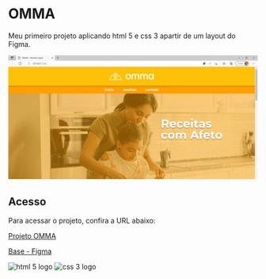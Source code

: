 # OMMA

Meu primeiro projeto aplicando html 5 e css 3 apartir de um layout do Figma.

![Alt text](/Prints/Print-1.JPG "imagem do resultado final")

## Acesso

Para acessar o projeto, confira a URL abaixo:

[Projeto OMMA](https://fulldevdaniel.github.io/OMMA/index.html)

[Base - Figma](https://fulldevdaniel.github.io/OMMA/index.html)

<div align="left">
<img src="https://cdn.jsdelivr.net/gh/devicons/devicon/icons/html5/html5-original.svg" height="40" width="52" alt="html 5 logo"/>

<img src="https://cdn.jsdelivr.net/gh/devicons/devicon/icons/css3/css3-original.svg" height="40" width="52" alt="css 3 logo"/>
</div>